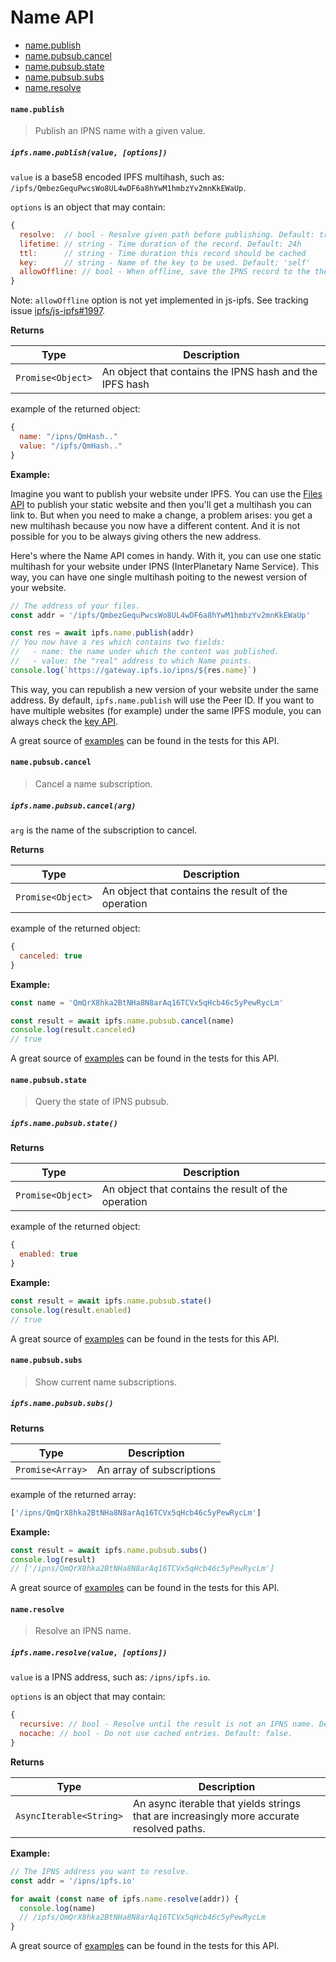 # Name API

* [name.publish](#namepublish)
* [name.pubsub.cancel](#namepubsubcancel)
* [name.pubsub.state](#namepubsubstate)
* [name.pubsub.subs](#namepubsubsubs)
* [name.resolve](#nameresolve)

#### `name.publish`

> Publish an IPNS name with a given value.

##### `ipfs.name.publish(value, [options])`

`value` is a base58 encoded IPFS multihash, such as: `/ipfs/QmbezGequPwcsWo8UL4wDF6a8hYwM1hmbzYv2mnKkEWaUp`.

`options` is an object that may contain:

```JavaScript
{
  resolve:  // bool - Resolve given path before publishing. Default: true
  lifetime: // string - Time duration of the record. Default: 24h
  ttl:      // string - Time duration this record should be cached
  key:      // string - Name of the key to be used. Default: 'self'
  allowOffline: // bool - When offline, save the IPNS record to the the local datastore without broadcasting to the network instead of simply failing.
}
```

Note: `allowOffline` option is not yet implemented in js-ipfs. See tracking issue [ipfs/js-ipfs#1997](https://github.com/ipfs/js-ipfs/issues/1997).

**Returns**

| Type | Description |
| -------- | -------- |
| `Promise<Object>` | An object that contains the IPNS hash and the IPFS hash |

example of the returned object:

```JavaScript
{
  name: "/ipns/QmHash.."
  value: "/ipfs/QmHash.."
}
```

**Example:**

Imagine you want to publish your website under IPFS. You can use the [Files API](./FILES.md) to publish your static website and then you'll get a multihash you can link to. But when you need to make a change, a problem arises: you get a new multihash because you now have a different content. And it is not possible for you to be always giving others the new address.

Here's where the Name API comes in handy. With it, you can use one static multihash for your website under IPNS (InterPlanetary Name Service). This way, you can have one single multihash poiting to the newest version of your website.

```JavaScript
// The address of your files.
const addr = '/ipfs/QmbezGequPwcsWo8UL4wDF6a8hYwM1hmbzYv2mnKkEWaUp'

const res = await ipfs.name.publish(addr)
// You now have a res which contains two fields:
//   - name: the name under which the content was published.
//   - value: the "real" address to which Name points.
console.log(`https://gateway.ipfs.io/ipns/${res.name}`)
```

This way, you can republish a new version of your website under the same address. By default, `ipfs.name.publish` will use the Peer ID. If you want to have multiple websites (for example) under the same IPFS module, you can always check the [key API](./KEY.md).

A great source of [examples][] can be found in the tests for this API.

#### `name.pubsub.cancel`

> Cancel a name subscription.

##### `ipfs.name.pubsub.cancel(arg)`

`arg` is the name of the subscription to cancel.

**Returns**

| Type | Description |
| -------- | -------- |
| `Promise<Object>` | An object that contains the result of the operation |

example of the returned object:

```JavaScript
{
  canceled: true
}
```

**Example:**

```JavaScript
const name = 'QmQrX8hka2BtNHa8N8arAq16TCVx5qHcb46c5yPewRycLm'

const result = await ipfs.name.pubsub.cancel(name)
console.log(result.canceled)
// true
```

A great source of [examples][examples-pubsub] can be found in the tests for this API.

#### `name.pubsub.state`

> Query the state of IPNS pubsub.

##### `ipfs.name.pubsub.state()`

**Returns**

| Type | Description |
| -------- | -------- |
| `Promise<Object>` | An object that contains the result of the operation |

example of the returned object:

```JavaScript
{
  enabled: true
}
```

**Example:**

```JavaScript
const result = await ipfs.name.pubsub.state()
console.log(result.enabled)
// true
```

A great source of [examples][examples-pubsub] can be found in the tests for this API.

#### `name.pubsub.subs`

> Show current name subscriptions.

##### `ipfs.name.pubsub.subs()`

**Returns**

| Type | Description |
| -------- | -------- |
| `Promise<Array>` | An array of subscriptions |

example of the returned array:

```JavaScript
['/ipns/QmQrX8hka2BtNHa8N8arAq16TCVx5qHcb46c5yPewRycLm']
```

**Example:**

```JavaScript
const result = await ipfs.name.pubsub.subs()
console.log(result)
// ['/ipns/QmQrX8hka2BtNHa8N8arAq16TCVx5qHcb46c5yPewRycLm']
```

A great source of [examples][examples-pubsub] can be found in the tests for this API.

#### `name.resolve`

> Resolve an IPNS name.

##### `ipfs.name.resolve(value, [options])`

`value` is a IPNS address, such as: `/ipns/ipfs.io`.

`options` is an object that may contain:

```JavaScript
{
  recursive: // bool - Resolve until the result is not an IPNS name. Default: false.
  nocache: // bool - Do not use cached entries. Default: false.
}
```

**Returns**

| Type | Description |
| -------- | -------- |
| `AsyncIterable<String>` | An async iterable that yields strings that are increasingly more accurate resolved paths. |

**Example:**

```JavaScript
// The IPNS address you want to resolve.
const addr = '/ipns/ipfs.io'

for await (const name of ipfs.name.resolve(addr)) {
  console.log(name)
  // /ipfs/QmQrX8hka2BtNHa8N8arAq16TCVx5qHcb46c5yPewRycLm
}
```

A great source of [examples][] can be found in the tests for this API.

[examples]: https://github.com/ipfs/js-ipfs/blob/master/packages/interface-ipfs-core/src/name
[examples-pubsub]: https://github.com/ipfs/js-ipfs/blob/master/packages/interface-ipfs-core/src/name-pubsub
